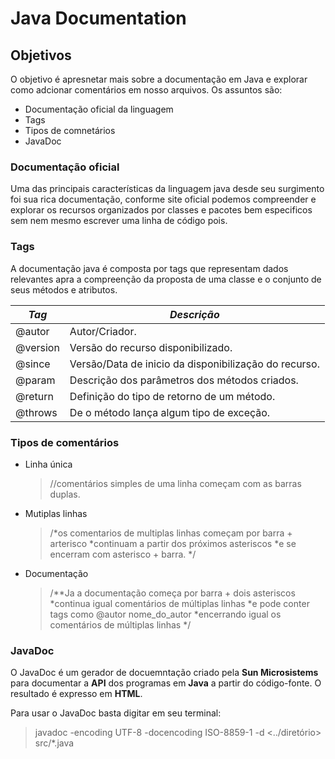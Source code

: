 # Java Documentation

## Objetivos

O objetivo é apresnetar mais sobre a documentação em Java e explorar como adcionar comentários em nosso arquivos.
Os assuntos são:

* Documentação oficial da linguagem
* Tags
* Tipos de comnetários
* JavaDoc

### Documentação oficial

Uma das principais características da linguagem java desde seu surgimento foi sua rica documentação, conforme site oficial podemos compreender e explorar os recursos organizados por classes e pacotes bem especificos sem nem mesmo escrever uma linha de código pois.

### Tags

A documentação java é composta por tags que representam dados relevantes apra a compreenção da proposta de uma classe e o conjunto de seus métodos e atributos.

___Tag___ | ___Descrição___|
---| ---|
@autor | Autor/Criador.|
@version | Versão do recurso disponibilizado.|
@since | Versão/Data de inicio da disponibilização do recurso. |
@param | Descrição dos parâmetros dos métodos criados. |
@return | Definição do tipo de retorno de um método. |
@throws | De o método lança algum tipo de exceção. |

### Tipos de comentários

* Linha única
    > //comentários simples de uma linha começam com as barras duplas.
* Mutiplas linhas
    > /*os comentarios de multiplas linhas começam por barra + arterisco
      *continuam a partir dos próximos asteriscos
      *e se encerram com asterisco + barra.
      */
* Documentação
    > /**Ja a documentação começa por barra + dois asteriscos
      *continua igual comentários de múltiplas linhas
      *e pode conter tags como @autor nome_do_autor
      *encerrando igual os comentários de múltiplas linhas
      */

### JavaDoc

O JavaDoc é um gerador de docuemntação criado pela __Sun Microsistems__ para documentar a __API__ dos programas em __Java__ a partir do código-fonte. O resultado é expresso em __HTML__.

Para usar o JavaDoc basta digitar em seu terminal:
> javadoc -encoding UTF-8 -docencoding ISO-8859-1 -d <../diretório> src/*.java
